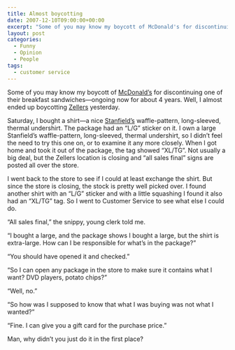 ```yaml
---
title: Almost boycotting
date: 2007-12-10T09:00:00+00:00
excerpt: "Some of you may know my boycott of McDonald's for discontinuing one of their breakfast sandwiches -- ongoing now for"
layout: post
categories:
  - Funny
  - Opinion
  - People
tags:
  - customer service
---
```

Some of you may know my boycott of [McDonald&#8217;s](http://www.mcdonalds.ca/en/food/index.aspx) for discontinuing one of their breakfast sandwiches—ongoing now for about 4 years. Well, I almost ended up boycotting [Zellers](http://www.hbc.com/zellers/) yesterday.

Saturday, I bought a shirt—a nice [Stanfield&#8217;s](http://www.stanfields.com/men/underwear/shirts.html) waffle-pattern, long-sleeved, thermal undershirt. The package had an &#8220;L/G&#8221; sticker on it. I own a large Stanfield&#8217;s waffle-pattern, long-sleeved, thermal undershirt, so I didn&#8217;t feel the need to try this one on, or to examine it any more closely. When I got home and took it out of the package, the tag showed &#8220;XL/TG&#8221;. Not usually a big deal, but the Zellers location is closing and &#8220;all sales final&#8221; signs are posted all over the store.

I went back to the store to see if I could at least exchange the shirt. But since the store is closing, the stock is pretty well picked over. I found another shirt with an &#8220;L/G&#8221; sticker and with a little squashing I found it also had an &#8220;XL/TG&#8221; tag. So I went to Customer Service to see what else I could do.

&#8220;All sales final,&#8221; the snippy, young clerk told me.
  
&#8220;I bought a large, and the package shows I bought a large, but the shirt is extra-large. How can I be responsible for what&#8217;s in the package?&#8221;
  
&#8220;You should have opened it and checked.&#8221;
  
&#8220;So I can open any package in the store to make sure it contains what I want? DVD players, potato chips?&#8221;
  
&#8220;Well, no.&#8221;
  
&#8220;So how was I supposed to know that what I was buying was not what I wanted?&#8221;
  
&#8220;Fine. I can give you a gift card for the purchase price.&#8221;

Man, why didn&#8217;t you just do it in the first place?